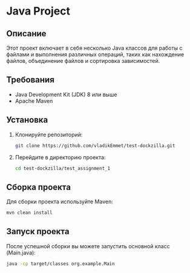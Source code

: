 # Java Project

## Описание

Этот проект включает в себя несколько Java классов для работы с файлами и выполнения различных операций, таких как нахождение файлов, объединение файлов и сортировка зависимостей.


## Требования

- Java Development Kit (JDK) 8 или выше
- Apache Maven

## Установка

1. Клонируйте репозиторий:
    ```sh
    git clone https://github.com/vladikEmmet/test-dockzilla.git
    ```
2. Перейдите в директорию проекта:
    ```sh
    cd test-dockzilla/test_assignment_1
    ```

## Сборка проекта

Для сборки проекта используйте Maven:

```sh
mvn clean install
```

## Запуск проекта
После успешной сборки вы можете запустить основной класс (Main.java):

```sh
java -cp target/classes org.example.Main
```
